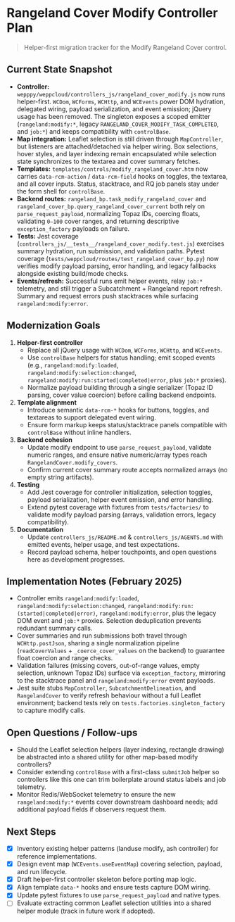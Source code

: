 # Rangeland Cover Modify Controller Plan
> Helper-first migration tracker for the Modify Rangeland Cover control.

## Current State Snapshot
- **Controller:** `wepppy/weppcloud/controllers_js/rangeland_cover_modify.js` now runs helper-first. `WCDom`, `WCForms`, `WCHttp`, and `WCEvents` power DOM hydration, delegated wiring, payload serialization, and event emission; jQuery usage has been removed. The singleton exposes a scoped emitter (`rangeland:modify:*`, legacy `RANGELAND_COVER_MODIFY_TASK_COMPLETED`, and `job:*`) and keeps compatibility with `controlBase`.
- **Map integration:** Leaflet selection is still driven through `MapController`, but listeners are attached/detached via helper wiring. Box selections, hover styles, and layer indexing remain encapsulated while selection state synchronizes to the textarea and cover summary fetches.
- **Templates:** `templates/controls/modify_rangeland_cover.htm` now carries `data-rcm-action` / `data-rcm-field` hooks on toggles, the textarea, and all cover inputs. Status, stacktrace, and RQ job panels stay under the form shell for `controlBase`.
- **Backend routes:** `rangeland_bp.task_modify_rangeland_cover` and `rangeland_cover_bp.query_rangeland_cover_current` both rely on `parse_request_payload`, normalizing Topaz IDs, coercing floats, validating `0–100` cover ranges, and returning descriptive `exception_factory` payloads on failure.
- **Tests:** Jest coverage (`controllers_js/__tests__/rangeland_cover_modify.test.js`) exercises summary hydration, run submission, and validation paths. Pytest coverage (`tests/weppcloud/routes/test_rangeland_cover_bp.py`) now verifies modify payload parsing, error handling, and legacy fallbacks alongside existing build/mode checks.
- **Events/refresh:** Successful runs emit helper events, relay `job:*` telemetry, and still trigger a Subcatchment + Rangeland report refresh. Summary and request errors push stacktraces while surfacing `rangeland:modify:error`.

## Modernization Goals
1. **Helper-first controller**
   - Replace all jQuery usage with `WCDom`, `WCForms`, `WCHttp`, and `WCEvents`.
   - Use `controlBase` helpers for status handling; emit scoped events (e.g., `rangeland:modify:loaded`, `rangeland:modify:selection:changed`, `rangeland:modify:run:started|completed|error`, plus `job:*` proxies).
   - Normalize payload building through a single serializer (Topaz ID parsing, cover value coercion) before calling backend endpoints.
2. **Template alignment**
   - Introduce semantic `data-rcm-*` hooks for buttons, toggles, and textareas to support delegated event wiring.
   - Ensure form markup keeps status/stacktrace panels compatible with `controlBase` without inline handlers.
3. **Backend cohesion**
   - Update modify endpoint to use `parse_request_payload`, validate numeric ranges, and ensure native numeric/array types reach `RangelandCover.modify_covers`.
   - Confirm current cover summary route accepts normalized arrays (no empty string artifacts).
4. **Testing**
   - Add Jest coverage for controller initialization, selection toggles, payload serialization, helper event emission, and error handling.
   - Extend pytest coverage with fixtures from `tests/factories/` to validate modify payload parsing (arrays, validation errors, legacy compatibility).
5. **Documentation**
   - Update `controllers_js/README.md` & `controllers_js/AGENTS.md` with emitted events, helper usage, and test expectations.
   - Record payload schema, helper touchpoints, and open questions here as development progresses.

## Implementation Notes (February 2025)
- Controller emits `rangeland:modify:loaded`, `rangeland:modify:selection:changed`, `rangeland:modify:run:(started|completed|error)`, `rangeland:modify:error`, plus the legacy DOM event and `job:*` proxies. Selection deduplication prevents redundant summary calls.
- Cover summaries and run submissions both travel through `WCHttp.postJson`, sharing a single normalization pipeline (`readCoverValues` + `_coerce_cover_values` on the backend) to guarantee float coercion and range checks.
- Validation failures (missing covers, out-of-range values, empty selection, unknown Topaz IDs) surface via `exception_factory`, mirroring to the stacktrace panel and `rangeland:modify:error` event payloads.
- Jest suite stubs `MapController`, `SubcatchmentDelineation`, and `RangelandCover` to verify refresh behaviour without a full Leaflet environment; backend tests rely on `tests.factories.singleton_factory` to capture modify calls.

## Open Questions / Follow-ups
- Should the Leaflet selection helpers (layer indexing, rectangle drawing) be abstracted into a shared utility for other map-based modify controllers?
- Consider extending `controlBase` with a first-class `submitJob` helper so controllers like this one can trim boilerplate around status labels and job telemetry.
- Monitor Redis/WebSocket telemetry to ensure the new `rangeland:modify:*` events cover downstream dashboard needs; add additional payload fields if observers request them.

## Next Steps
- [x] Inventory existing helper patterns (landuse modify, ash controller) for reference implementations.
- [x] Design event map (`WCEvents.useEventMap`) covering selection, payload, and run lifecycle.
- [x] Draft helper-first controller skeleton before porting map logic.
- [x] Align template `data-*` hooks and ensure tests capture DOM wiring.
- [x] Update pytest fixtures to use `parse_request_payload` and native types.
- [ ] Evaluate extracting common Leaflet selection utilities into a shared helper module (track in future work if adopted).

